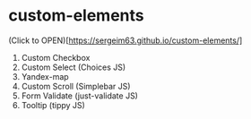 # custom-elements
(Click to OPEN)[https://sergeim63.github.io/custom-elements/]

1. Custom Checkbox
2. Custom Select (Choices JS)
3. Yandex-map
4. Custom Scroll (Simplebar JS)
5. Form Validate (just-validate JS)
6. Tooltip (tippy JS)
